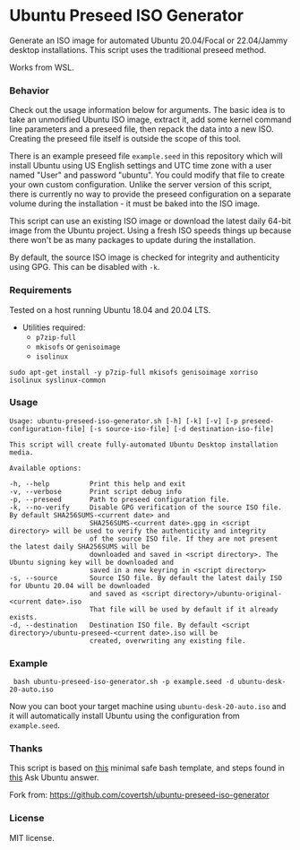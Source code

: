 # Ubuntu Preseed ISO Generator

Generate an ISO image for automated Ubuntu 20.04/Focal or 22.04/Jammy desktop installations. This script uses the traditional preseed method.

Works from WSL.

### Behavior

Check out the usage information below for arguments. The basic idea is to take an unmodified Ubuntu ISO image, extract it, add some kernel command line parameters and a preseed file, then repack the data into a new ISO. Creating the preseed file itself is outside the scope of this tool.

There is an example preseed file ```example.seed``` in this repository which will install Ubuntu using US English settings and UTC time zone with a user named "User" and password "ubuntu". You could modify that file to create your own custom configuration. Unlike the server version of this script, there is currently no way to provide the preseed configuration on a separate volume during the installation - it must be baked into the ISO image.

This script can use an existing ISO image or download the latest daily 64-bit image from the Ubuntu project. Using a fresh ISO speeds things up because there won't be as many packages to update during the installation.

By default, the source ISO image is checked for integrity and authenticity using GPG. This can be disabled with ```-k```.

### Requirements

Tested on a host running Ubuntu 18.04 and 20.04 LTS.

- Utilities required:
    - ```p7zip-full```
    - ```mkisofs``` or ```genisoimage```
    - ```isolinux```

```shell
sudo apt-get install -y p7zip-full mkisofs genisoimage xorriso isolinux syslinux-common
```

### Usage

```
Usage: ubuntu-preseed-iso-generator.sh [-h] [-k] [-v] [-p preseed-configuration-file] [-s source-iso-file] [-d destination-iso-file]

This script will create fully-automated Ubuntu Desktop installation media.

Available options:

-h, --help          Print this help and exit
-v, --verbose       Print script debug info
-p, --preseed       Path to preseed configuration file.
-k, --no-verify     Disable GPG verification of the source ISO file. By default SHA256SUMS-<current date> and
                    SHA256SUMS-<current date>.gpg in <script directory> will be used to verify the authenticity and integrity
                    of the source ISO file. If they are not present the latest daily SHA256SUMS will be
                    downloaded and saved in <script directory>. The Ubuntu signing key will be downloaded and
                    saved in a new keyring in <script directory>
-s, --source        Source ISO file. By default the latest daily ISO for Ubuntu 20.04 will be downloaded
                    and saved as <script directory>/ubuntu-original-<current date>.iso
                    That file will be used by default if it already exists.
-d, --destination   Destination ISO file. By default <script directory>/ubuntu-preseed-<current date>.iso will be
                    created, overwriting any existing file.
```

### Example

```shell
 bash ubuntu-preseed-iso-generator.sh -p example.seed -d ubuntu-desk-20-auto.iso
```

Now you can boot your target machine using ```ubuntu-desk-20-auto.iso``` and it will automatically install Ubuntu using the configuration from ```example.seed```.

### Thanks

This script is based on [this](https://betterdev.blog/minimal-safe-bash-script-template/) minimal safe bash template, and steps found in [this](https://askubuntu.com/questions/806820/how-do-i-create-a-completely-unattended-install-of-ubuntu-desktop-16-04-1-lts) Ask Ubuntu answer.

Fork from: https://github.com/covertsh/ubuntu-preseed-iso-generator

### License

MIT license.
